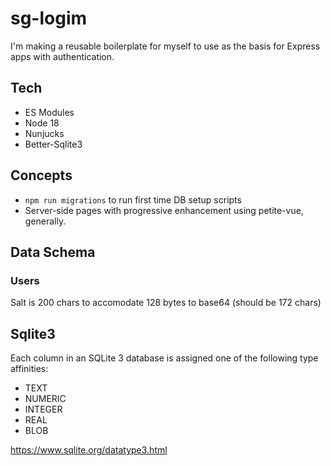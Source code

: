 # sg-logim

I'm making a reusable boilerplate for myself to use as the basis for Express apps with authentication.

## Tech

- ES Modules
- Node 18
- Nunjucks
- Better-Sqlite3

## Concepts

- `npm run migrations` to run first time DB setup scripts
- Server-side pages with progressive enhancement using petite-vue, generally.

## Data Schema

### Users

Salt is 200 chars to accomodate 128 bytes to base64 (should be 172 chars)

## Sqlite3

Each column in an SQLite 3 database is assigned one of the following type affinities:

- TEXT
- NUMERIC
- INTEGER
- REAL
- BLOB

<https://www.sqlite.org/datatype3.html>

